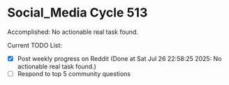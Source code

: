 # Social_Media Cycle 513

Accomplished: No actionable real task found.

Current TODO List:

- [x] Post weekly progress on Reddit  (Done at Sat Jul 26 22:58:25 2025: No actionable real task found.)
- [ ] Respond to top 5 community questions